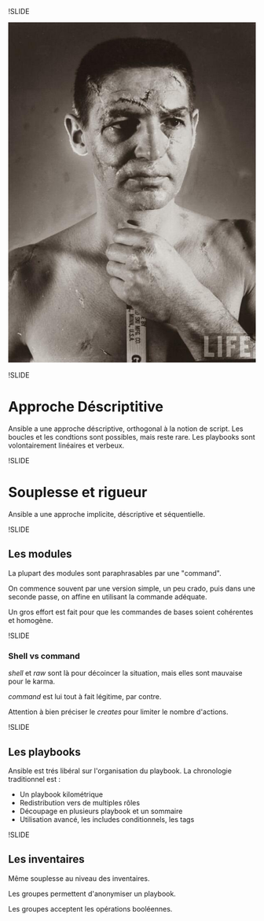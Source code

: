 !SLIDE

![Hockeyeur gardien](vet.jpg)

!SLIDE
# Approche Déscriptitive

Ansible a une approche déscriptive, orthogonal à la notion de script.
Les boucles et les condtions sont possibles, mais reste rare.
Les playbooks sont volontairement linéaires et verbeux.

!SLIDE
# Souplesse et rigueur

Ansible a une approche implicite, déscriptive et séquentielle.

!SLIDE
## Les modules

La plupart des modules sont paraphrasables par une "command".

On commence souvent par une version simple, un peu crado, puis dans une seconde passe, on affine en utilisant la commande adéquate.

Un gros effort est fait pour que les commandes de bases soient cohérentes et homogène.

!SLIDE
### Shell vs command

*shell* et *raw* sont là pour décoincer la situation, mais elles sont mauvaise pour le karma.

*command* est lui tout à fait légitime, par contre.

Attention à bien préciser le *creates* pour limiter le nombre d'actions.

!SLIDE
## Les playbooks

Ansible est trés libéral sur l'organisation du playbook.
La chronologie traditionnel est :

 * Un playbook kilométrique
 * Redistribution vers de multiples rôles
 * Découpage en plusieurs playbook et un sommaire
 * Utilisation avancé, les includes conditionnels, les tags

!SLIDE
## Les inventaires

Même souplesse au niveau des inventaires.

Les groupes permettent d'anonymiser un playbook.

Les groupes acceptent les opérations booléennes.
